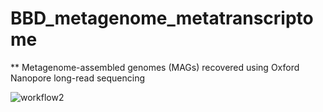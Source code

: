 # BBD_metagenome_metatranscriptome

** Metagenome-assembled genomes (MAGs) recovered using Oxford Nanopore long-read sequencing

![workflow2](https://github.com/user-attachments/assets/0b788388-a878-445b-8b88-ea08b15f9954)
